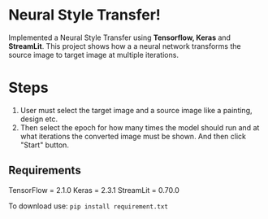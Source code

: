 # Neural Style Transfer!

Implemented a  Neural Style Transfer  using **Tensorflow, Keras** and **StreamLit**. This project shows how a a neural network transforms the source image to target image at  multiple iterations. 
# Steps
1. User must select the target image  and a source image like a painting, design etc. 
2. Then select the epoch for how many times the model should run and at what iterations the converted image must be shown. And then click "Start" button.


## Requirements

TensorFlow = 2.1.0
Keras = 2.3.1
StreamLit = 0.70.0

To download use: `pip install requirement.txt`

